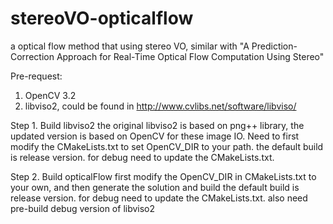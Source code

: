 # stereoVO-opticalflow
a optical flow method that using stereo VO, similar with "A Prediction-Correction Approach for Real-Time Optical Flow Computation Using Stereo"

Pre-request:
1. OpenCV 3.2
2. libviso2, could be found in http://www.cvlibs.net/software/libviso/ 

Step 1.
Build libviso2 
the original libviso2 is based on png++ library, the updated version is based on OpenCV for these image IO. Need to first modify the CMakeLists.txt to set OpenCV_DIR to your path. 
the default build is release version. for debug need to update the CMakeLists.txt.

Step 2.
Build opticalFlow
first modify the OpenCV_DIR in CMakeLists.txt to your own, and then generate the solution and build
the default build is release version. for debug need to update the CMakeLists.txt. also need pre-build debug version of libviso2

